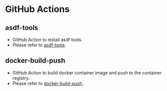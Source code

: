 # GitHub Actions

## asdf-tools

- GitHub Action to install asdf tools.
- Please refer to [asdf-tools](./asdf-tools/README.md).

## docker-build-push

- GitHub Action to build docker container image and push to the container registry.
- Please refer to [docker-build-push](./docker-build-push/README.md).
